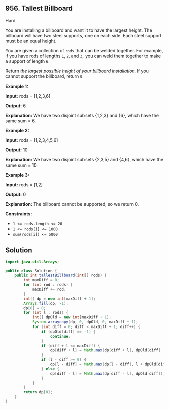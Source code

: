 ## 956\. Tallest Billboard

Hard

You are installing a billboard and want it to have the largest height. The billboard will have two steel supports, one on each side. Each steel support must be an equal height.

You are given a collection of `rods` that can be welded together. For example, if you have rods of lengths `1`, `2`, and `3`, you can weld them together to make a support of length `6`.

Return _the largest possible height of your billboard installation_. If you cannot support the billboard, return `0`.

**Example 1:**

**Input:** rods = [1,2,3,6]

**Output:** 6

**Explanation:** We have two disjoint subsets {1,2,3} and {6}, which have the same sum = 6.

**Example 2:**

**Input:** rods = [1,2,3,4,5,6]

**Output:** 10

**Explanation:** We have two disjoint subsets {2,3,5} and {4,6}, which have the same sum = 10.

**Example 3:**

**Input:** rods = [1,2]

**Output:** 0

**Explanation:** The billboard cannot be supported, so we return 0.

**Constraints:**

*   `1 <= rods.length <= 20`
*   `1 <= rods[i] <= 1000`
*   `sum(rods[i]) <= 5000`

## Solution

```java
import java.util.Arrays;

public class Solution {
    public int tallestBillboard(int[] rods) {
        int maxDiff = 0;
        for (int rod : rods) {
            maxDiff += rod;
        }
        int[] dp = new int[maxDiff + 1];
        Arrays.fill(dp, -1);
        dp[0] = 0;
        for (int l : rods) {
            int[] dpOld = new int[maxDiff + 1];
            System.arraycopy(dp, 0, dpOld, 0, maxDiff + 1);
            for (int diff = 0; diff < maxDiff + 1; diff++) {
                if (dpOld[diff] == -1) {
                    continue;
                }
                if (diff + l <= maxDiff) {
                    dp[diff + l] = Math.max(dp[diff + l], dpOld[diff] + l);
                }
                if (l - diff >= 0) {
                    dp[l - diff] = Math.max(dp[l - diff], l + dpOld[diff] - diff);
                } else {
                    dp[diff - l] = Math.max(dp[diff - l], dpOld[diff]);
                }
            }
        }
        return dp[0];
    }
}
```